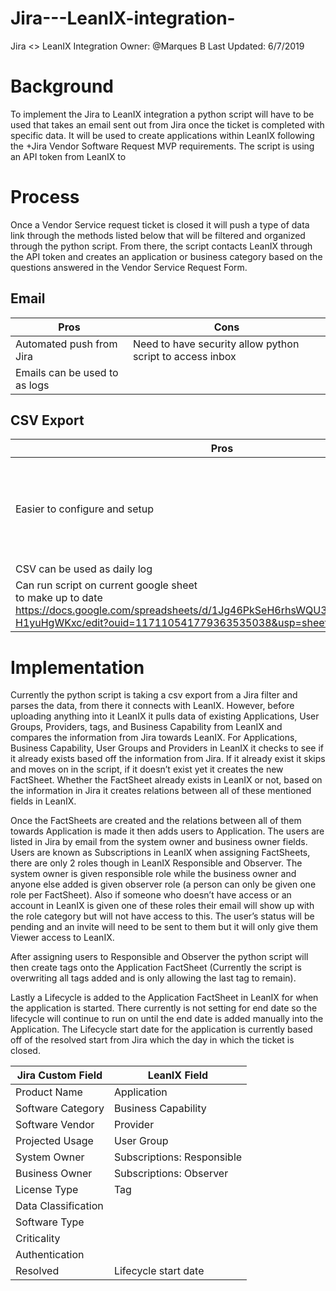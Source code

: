 # Jira---LeanIX-integration-

Jira <> LeanIX Integration
Owner: @Marques B 
Last Updated: 6/7/2019


# Background

To implement the Jira to LeanIX integration a python script will have to be used that takes an email sent out from Jira once the ticket is completed with specific data. It will be used to create applications within LeanIX following the +Jira Vendor Software Request MVP requirements. The script is using an API token from LeanIX to


# Process

Once a Vendor Service request ticket is closed it will push a type of data link through the methods listed below that will be filtered and organized through the python script. From there, the script contacts LeanIX through the API token and creates an application or business category based on the questions answered in the Vendor Service Request Form.

## Email
| Pros                          | Cons                                                      |
| ----------------------------- | --------------------------------------------------------- |
| Automated push from Jira      | Need to have security allow python script to access inbox |
| Emails can be used to as logs |                                                           |

## CSV Export
| Pros                                                                                                                                                                                                      | Cons                                    |
| --------------------------------------------------------------------------------------------------------------------------------------------------------------------------------------------------------- | --------------------------------------- |
| Easier to configure and setup                                                                                                                                                                             | Manual pull Jira (could be done at EOD) |
| CSV can be used as daily log                                                                                                                                                                              |                                         |
| Can run script on current google sheet<br>to make up to date https://docs.google.com/spreadsheets/d/1Jg46PkSeH6rhsWQU3Px7Cqo3SGkDQwln-H1yuHgWKxc/edit?ouid=117110541779363535038&usp=sheets_home&ths=true |                                         |

# Implementation

Currently the python script is taking a csv export from a Jira filter and parses the data, from there it connects with LeanIX. However, before uploading anything into it LeanIX it pulls data of existing Applications, User Groups, Providers, tags, and Business Capability from LeanIX and compares the information from Jira towards LeanIX. For Applications, Business Capability, User Groups and Providers in LeanIX it checks to see if it already exists based off the information from Jira. If it already exist it skips and moves on in the script, if it doesn’t exist yet it creates the new FactSheet. Whether the FactSheet already exists in LeanIX or not, based on the information in Jira it creates relations between all of these mentioned fields in LeanIX.

Once the FactSheets are created and the relations between all of them towards Application is made it then adds users to Application. The users are listed in Jira by email from the system owner and business owner fields. Users are known as Subscriptions in LeanIX when assigning FactSheets, there are only 2 roles though in LeanIX Responsible and Observer. The system owner is given responsible role while the business owner and anyone else added is given observer role (a person can only be given one role per FactSheet). Also if someone who doesn’t have access or an account in LeanIX is given one of these roles their email will show up with the role category but will not have access to this. The user’s status will be pending and an invite will need to be sent to them but it will only give them Viewer access to LeanIX.

After assigning users to Responsible and Observer the python script will then create tags onto the Application FactSheet (Currently the script is overwriting all tags added and is only allowing the last tag to remain). 

Lastly a Lifecycle is added to the Application FactSheet in LeanIX for when the application is started. There currently is not setting for end date so the lifecycle will continue to run on until the end date is added manually into the Application. The Lifecycle start date for the application is currently based off of the resolved start from Jira which the day in which the ticket is closed.

| Jira Custom Field   | LeanIX Field               |
| ------------------- | -------------------------- |
| Product Name        | Application                |
| Software Category   | Business Capability        |
| Software Vendor     | Provider                   |
| Projected Usage     | User Group                 |
| System Owner        | Subscriptions: Responsible |
| Business Owner      | Subscriptions: Observer    |
| License Type        | Tag                        |
| Data Classification |                            |
| Software Type       |                            |
| Criticality         |                            |
| Authentication      |                            |
| Resolved            | Lifecycle start date       |

